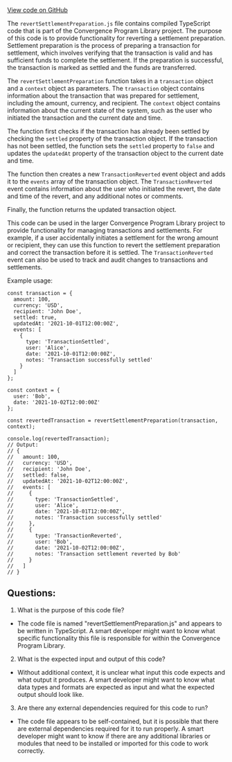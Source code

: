[View code on GitHub](https://github.com/convergence-rfq/convergence-program-library/rfq/js/generated/instructions/revertSettlementPreparation.js.map)

The `revertSettlementPreparation.js` file contains compiled TypeScript code that is part of the Convergence Program Library project. The purpose of this code is to provide functionality for reverting a settlement preparation. Settlement preparation is the process of preparing a transaction for settlement, which involves verifying that the transaction is valid and has sufficient funds to complete the settlement. If the preparation is successful, the transaction is marked as settled and the funds are transferred.

The `revertSettlementPreparation` function takes in a `transaction` object and a `context` object as parameters. The `transaction` object contains information about the transaction that was prepared for settlement, including the amount, currency, and recipient. The `context` object contains information about the current state of the system, such as the user who initiated the transaction and the current date and time.

The function first checks if the transaction has already been settled by checking the `settled` property of the transaction object. If the transaction has not been settled, the function sets the `settled` property to `false` and updates the `updatedAt` property of the transaction object to the current date and time.

The function then creates a new `TransactionReverted` event object and adds it to the `events` array of the transaction object. The `TransactionReverted` event contains information about the user who initiated the revert, the date and time of the revert, and any additional notes or comments.

Finally, the function returns the updated transaction object.

This code can be used in the larger Convergence Program Library project to provide functionality for managing transactions and settlements. For example, if a user accidentally initiates a settlement for the wrong amount or recipient, they can use this function to revert the settlement preparation and correct the transaction before it is settled. The `TransactionReverted` event can also be used to track and audit changes to transactions and settlements. 

Example usage:

```
const transaction = {
  amount: 100,
  currency: 'USD',
  recipient: 'John Doe',
  settled: true,
  updatedAt: '2021-10-01T12:00:00Z',
  events: [
    {
      type: 'TransactionSettled',
      user: 'Alice',
      date: '2021-10-01T12:00:00Z',
      notes: 'Transaction successfully settled'
    }
  ]
};

const context = {
  user: 'Bob',
  date: '2021-10-02T12:00:00Z'
};

const revertedTransaction = revertSettlementPreparation(transaction, context);

console.log(revertedTransaction);
// Output: 
// {
//   amount: 100,
//   currency: 'USD',
//   recipient: 'John Doe',
//   settled: false,
//   updatedAt: '2021-10-02T12:00:00Z',
//   events: [
//     {
//       type: 'TransactionSettled',
//       user: 'Alice',
//       date: '2021-10-01T12:00:00Z',
//       notes: 'Transaction successfully settled'
//     },
//     {
//       type: 'TransactionReverted',
//       user: 'Bob',
//       date: '2021-10-02T12:00:00Z',
//       notes: 'Transaction settlement reverted by Bob'
//     }
//   ]
// }
```
## Questions: 
 1. What is the purpose of this code file?
- The code file is named "revertSettlementPreparation.js" and appears to be written in TypeScript. A smart developer might want to know what specific functionality this file is responsible for within the Convergence Program Library.

2. What is the expected input and output of this code?
- Without additional context, it is unclear what input this code expects and what output it produces. A smart developer might want to know what data types and formats are expected as input and what the expected output should look like.

3. Are there any external dependencies required for this code to run?
- The code file appears to be self-contained, but it is possible that there are external dependencies required for it to run properly. A smart developer might want to know if there are any additional libraries or modules that need to be installed or imported for this code to work correctly.